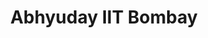 ---
layout: certificates
title: Abhyuday IIT Bombay
img_path: ../images/certificates/Abhyuday_IITB.png
pdf: ../images/certificates/Abhyuday_IITB.png
---